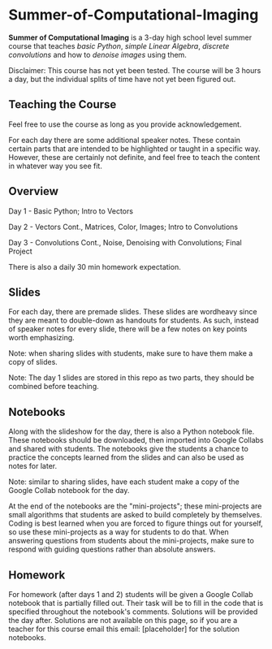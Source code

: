 # Summer-of-Computational-Imaging
**Summer of Computational Imaging** is a 3-day high school level summer course that teaches *basic Python*, *simple Linear Algebra*, *discrete convolutions* and how to *denoise images* using them.

Disclaimer: This course has not yet been tested. The course will be 3 hours a day, but the individual splits of time have not yet been figured out.

## Teaching the Course
Feel free to use the course as long as you provide acknowledgement.

For each day there are some additional speaker notes. These contain certain parts that are intended to be highlighted or taught in a specific way. However, these are certainly not definite, and feel free to teach the content in whatever way you see fit.

## Overview
Day 1 - Basic Python; Intro to Vectors

Day 2 - Vectors Cont., Matrices, Color, Images; Intro to Convolutions

Day 3 - Convolutions Cont., Noise, Denoising with Convolutions; Final Project


There is also a daily 30 min homework expectation.

## Slides
For each day, there are premade slides. These slides are wordheavy since they are meant to double-down as handouts for students. As such, instead of speaker notes for every slide, there will be a few notes on key points worth emphasizing. 

Note: when sharing slides with students, make sure to have them make a copy of slides.

Note: The day 1 slides are stored in this repo as two parts, they should be combined before teaching.

## Notebooks
Along with the slideshow for the day, there is also a Python notebook file. These notebooks should be downloaded, then imported into Google Collabs and shared with students. The notebooks give the students a chance to practice the concepts learned from the slides and can also be used as notes for later.

Note: similar to sharing slides, have each student make a copy of the Google Collab notebook for the day.

At the end of the notebooks are the "mini-projects"; these mini-projects are small algorithms that students are asked to build completely by themselves. Coding is best learned when you are forced to figure things out for yourself, so use these mini-projects as a way for students to do that. When answering questions from students about the mini-projects, make sure to respond with guiding questions rather than absolute answers.

## Homework
For homework (after days 1 and 2) students will be given a Google Collab notebook that is partially filled out. Their task will be to fill in the code that is specified throughout the notebook's comments. Solutions will be provided the day after. Solutions are not available on this page, so if you are a teacher for this course email this email: [placeholder] for the solution notebooks.

